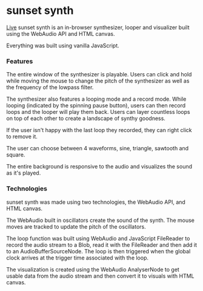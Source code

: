 # sunset synth

[Live](https://rgkeith3.github.io/sunsetsynth/)
sunset synth is an in-browser synthesizer, looper and visualizer built using the WebAudio API and HTML canvas.

Everything was built using vanilla JavaScript.

### Features
The entire window of the synthesizer is playable. Users can click and hold while moving the mouse to change the pitch of the synthesizer as well as the frequency of the lowpass filter.

The synthesizer also features a looping mode and a record mode. While looping (indicated by the spinning pause button), users can then record loops and the looper will play them back. Users can layer countless loops on top of each other to create a landscape of synthy goodness.

If the user isn't happy with the last loop they recorded, they can right click to remove it.

The user can choose between 4 waveforms, sine, triangle, sawtooth and square.

The entire background is responsive to the audio and visualizes the sound as it's played.

### Technologies
sunset synth was made using two technologies, the WebAudio API, and HTML canvas.

The WebAudio built in oscillators create the sound of the synth. The mouse moves are tracked to update the pitch of the oscillators.

The loop function was built using WebAudio and JavaScript FileReader to record the audio stream to a Blob, read it with the FileReader and then add it to an AudioBufferSourceNode. The loop is then triggered when the global clock arrives at the trigger time associated with the loop.

The visualization is created using the WebAudio AnalyserNode to get usable data from the audio stream and then convert it to visuals with HTML canvas.

